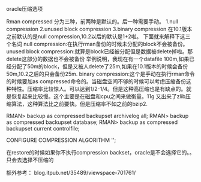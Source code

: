 oracle压缩选项


Rman compressed 分为三种，前两种是默认的。后一种需要手动。
1.null compression
2.unused block compression
3.binary compression
在10.1版本之前默认的是null compression,10.2以后的默认是1+2啦。
下面就来解释下这三个名词
null compression:在执行rman备份的时候未分配的block不会被备份。
unused block compression:就算是block已经被分配但是数据被delete掉啦。那delete这部分的数据也不会被备份
举例说明，我现在有一个datafile 100m,如果已经分配了50m的block，但是又被人delete了25m,如果在10.1版本的时候会备份50m,10.2之后的只会备份25m.
binary compression:这个是手动在执行rman命令的时候要加as compressed命令的。当磁盘空间不够的时候可以考虑压缩备份这种特性。压缩率比较惊人。可以达到1/2-1/4。但是这种高压缩也是有缺点的。就是恢复起来比较慢。这个主要是在磁盘和cpu之间来做衡量。11g 又出来了zlib压缩算法，这种算法比之前要快。但是压缩率不如之前的bzip2.

RMAN> backup as compressed backupset archivelog all;
RMAN> backup as compressed backupset database;
RMAN> backup as compressed backupset current controlfile;
 
CONFIGURE COMPRESSION ALGORITHM '';
 
在restore的时候如果你不执行compression backset，oracle是不会选择它的。。只会去选择不压缩的


额外参考：
blog.itpub.net/35489/viewspace-701761/